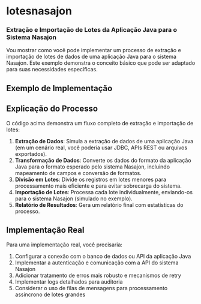 # lotesnasajon

### Extração e Importação de Lotes da Aplicação Java para o Sistema Nasajon

Vou mostrar como você pode implementar um processo de extração e importação de lotes de dados de uma aplicação Java para o sistema Nasajon. Este exemplo demonstra o conceito básico que pode ser adaptado para suas necessidades específicas.

## Exemplo de Implementação



## Explicação do Processo

O código acima demonstra um fluxo completo de extração e importação de lotes:

1. **Extração de Dados**: Simula a extração de dados de uma aplicação Java (em um cenário real, você poderia usar JDBC, APIs REST ou arquivos exportados).
2. **Transformação de Dados**: Converte os dados do formato da aplicação Java para o formato esperado pelo sistema Nasajon, incluindo mapeamento de campos e conversão de formatos.
3. **Divisão em Lotes**: Divide os registros em lotes menores para processamento mais eficiente e para evitar sobrecarga do sistema.
4. **Importação de Lotes**: Processa cada lote individualmente, enviando-os para o sistema Nasajon (simulado no exemplo).
5. **Relatório de Resultados**: Gera um relatório final com estatísticas do processo.


## Implementação Real

Para uma implementação real, você precisaria:

1. Configurar a conexão com o banco de dados ou API da aplicação Java
2. Implementar a autenticação e comunicação com a API do sistema Nasajon
3. Adicionar tratamento de erros mais robusto e mecanismos de retry
4. Implementar logs detalhados para auditoria
5. Considerar o uso de filas de mensagens para processamento assíncrono de lotes grandes

